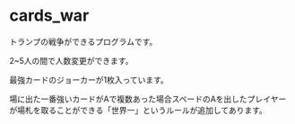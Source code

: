 # cards_war

トランプの戦争ができるプログラムです。

2~5人の間で人数変更ができます。

最強カードのジョーカーが1枚入っています。

場に出た一番強いカードがAで複数あった場合スペードのAを出したプレイヤーが場札を取ることができる「世界一」というルールが追加してあります。
